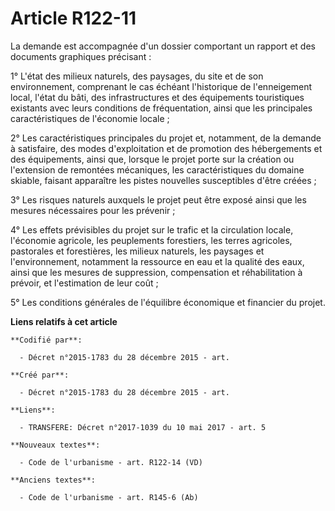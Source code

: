 # Article R122-11

La demande est accompagnée d'un dossier comportant un rapport et des documents graphiques précisant :

1° L'état des milieux naturels, des paysages, du site et de son environnement, comprenant le cas échéant l'historique de
l'enneigement local, l'état du bâti, des infrastructures et des équipements touristiques existants avec leurs conditions de
fréquentation, ainsi que les principales caractéristiques de l'économie locale ;

2° Les caractéristiques principales du projet et, notamment, de la demande à satisfaire, des modes d'exploitation et de
promotion des hébergements et des équipements, ainsi que, lorsque le projet porte sur la création ou l'extension de remontées
mécaniques, les caractéristiques du domaine skiable, faisant apparaître les pistes nouvelles susceptibles d'être créées ;

3° Les risques naturels auxquels le projet peut être exposé ainsi que les mesures nécessaires pour les prévenir ;

4° Les effets prévisibles du projet sur le trafic et la circulation locale, l'économie agricole, les peuplements forestiers,
les terres agricoles, pastorales et forestières, les milieux naturels, les paysages et l'environnement, notamment la
ressource en eau et la qualité des eaux, ainsi que les mesures de suppression, compensation et réhabilitation à prévoir, et
l'estimation de leur coût ;

5° Les conditions générales de l'équilibre économique et financier du projet.

**Liens relatifs à cet article**

	**Codifié par**:

	  - Décret n°2015-1783 du 28 décembre 2015 - art.

	**Créé par**:

	  - Décret n°2015-1783 du 28 décembre 2015 - art.

	**Liens**:

	  - TRANSFERE: Décret n°2017-1039 du 10 mai 2017 - art. 5

	**Nouveaux textes**:

	  - Code de l'urbanisme - art. R122-14 (VD)

	**Anciens textes**:

	  - Code de l'urbanisme - art. R145-6 (Ab)

